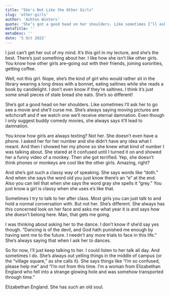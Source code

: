 ```yaml
---
title: "She's Not Like the Other Girls"
slug: 'other-girls'
author: 'Ashton Winters'
quote: 'She’s got a good head on her shoulders. Like sometimes I’ll ask her to go see a movie with me, and she’ll curse me. She’s always saying moving pictures are witchcraft and if we watch one we’ll receive eternal damnation.'
metaTitle: ''
metaDesc: ''
date: '5 Oct 2022'
---
```


I just can’t get her out of my mind. It’s this girl in my lecture, and she’s the best. There’s just something about her. I like how she isn’t like other girls. You know how other girls are–going out with their friends, joining sororities, getting coffee.

Well, not this girl. Nope, she’s the kind of girl who would rather sit in the library wearing a long dress with a bonnet, eating saltines while she reads a book by candlelight. I don’t even know if they’re saltines. I think it’s just some small pieces of stale bread she eats. She’s so different!

She’s got a good head on her shoulders. Like sometimes I’ll ask her to go see a movie and she’ll curse me. She’s always saying moving pictures are witchcraft and if we watch one we’ll receive eternal damnation. Even though I only suggest buddy comedy movies, she always says it’ll lead to damnation.

You know how girls are always texting? Not her. She doesn’t even have a phone. I asked her for her number and she didn’t have any idea what I meant. And then I showed her my phone so she knew what kind of number I was talking about. She stared at it confused until I turned it on and showed her a funny video of a monkey. Then she got terrified. Yep, she doesn’t think phones or monkeys are cool like the other girls. Amazing, right?

And she’s got such a classy way of speaking. She says words like “doth.” And when she says the word old you just know there’s an “e” at the end. Also you can tell that when she says the word gray she spells it “grey.” You just know a girl is classy when she uses e’s like that.

Sometimes I try to talk to her after class. Most girls you can just talk to and hold a normal conversation with. But not her. She’s different. She always has this concerned look on her face and asks me what year it is and says how she doesn’t belong here. Man, that gets me going.

I was thinking about asking her to the dance. I don’t know if she’d say yes though. “Dancing is of the devil, and God hath punished me enough by having sent me to the future. I needn’t any more trials to face in this life.” She’s always saying that when I ask her to dances.

So for now, I’ll just keep talking to her. I could listen to her talk all day. And sometimes I do. She’s always out yelling things in the middle of campus (or the “village square,” as she calls it). She says things like “I’m so confused, please help me” and “I’m not from this time. I’m a woman from Elizabethan England who fell into a strange glowing hole and was somehow transported through time.”

Elizabethan England. She has such an old soul.
